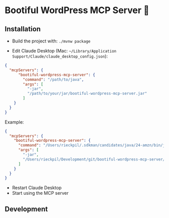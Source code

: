 # Bootiful WordPress MCP Server 🍃

## Installation 

- Build the project with: `./mvnw package`

- Edit Claude Desktop (Mac: `~/Library/Application Support/Claude/claude_desktop_config.json`):

```json
{
  "mcpServers": {
      "bootiful-wordpress-mcp-server": {
        "command": "/path/to/java",
        "args": [
          "-jar",
          "/path/to/your/jar/bootiful-wordpress-mcp-server.jar"
        ]
    }
  }
}
```

Example:

```json
{
  "mcpServers": {
    "bootiful-wordpress-mcp-server": {
      "command": "/Users/rieckpil/.sdkman/candidates/java/24-amzn/bin/java",
      "args": [
        "-jar",
        "/Users/rieckpil/Development/git/bootiful-wordpress-mcp-server/target/bootiful-wordpress-mcp-server.jar"
      ]
    }
  }
}
```

- Restart Claude Desktop
- Start using the MCP server

## Development

